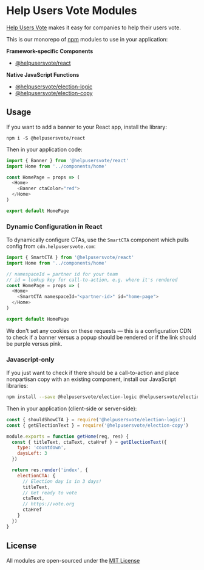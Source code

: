 # Help Users Vote Modules

[Help Users Vote](https://helpusersvote.com) makes it easy for companies to help their users vote.

This is our monorepo of [npm](https://npmjs.com) modules to use in your application:

**Framework-specific Components**

- [@helpusersvote/react](https://github.com/helpusersvote/modules/tree/master/packages/helpusersvote-react)

**Native JavaScript Functions**

- [@helpusersvote/election-logic](https://github.com/helpusersvote/modules/tree/master/packages/helpusersvote-election-logic)
- [@helpusersvote/election-copy](https://github.com/helpusersvote/modules/tree/master/packages/helpusersvote-election-copy)

## Usage

If you want to add a banner to your React app, install the library:

```
npm i -S @helpusersvote/react
```

Then in your application code:

```javascript
import { Banner } from '@helpusersvote/react'
import Home from '../components/home'

const HomePage = props => (
  <Home>
    <Banner ctaColor="red">
  </Home>
)

export default HomePage
```

### Dynamic Configuration in React

To dynamically configure CTAs, use the `SmartCTA` component which pulls config from `cdn.helpusersvote.com`:

```javascript
import { SmartCTA } from '@helpusersvote/react'
import Home from '../components/home'

// namespaceId = partner id for your team
// id = lookup key for call-to-action, e.g. where it's rendered
const HomePage = props => (
  <Home>
    <SmartCTA namespaceId="<partner-id>" id="home-page">
  </Home>
)

export default HomePage
```

We don't set any cookies on these requests — this is a configuration CDN to check if a banner versus a popup should be rendered or if the link should be purple versus pink.

### Javascript-only

If you just want to check if there should be a call-to-action and place nonpartisan copy with an existing component, install our JavaScript libraries:

```bash
npm install --save @helpusersvote/election-logic @helpusersvote/election-copy
```

Then in your application (client-side or server-side):

```javascript
const { shouldShowCTA } = require('@helpusersvote/election-logic')
const { getElectionText } = require('@helpusersvote/election-copy')

module.exports = function getHome(req, res) {
  const { titleText, ctaText, ctaHref } = getElectionText({
    type: 'countdown',
    daysLeft: 3
  })

  return res.render('index', {
    electionCTA: {
      // Election day is in 3 days!
      titleText,
      // Get ready to vote
      ctaText,
      // https://vote.org
      ctaHref
    }
  }) 
}
```

## License

All modules are open-sourced under the [MIT License](https://github.com/helpusersvote/modules/blob/master/license)